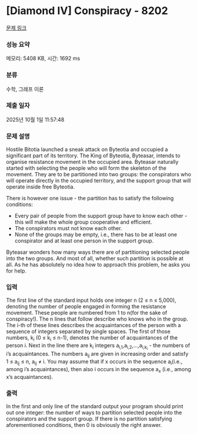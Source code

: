 # [Diamond IV] Conspiracy - 8202 

[문제 링크](https://www.acmicpc.net/problem/8202) 

### 성능 요약

메모리: 5408 KB, 시간: 1692 ms

### 분류

수학, 그래프 이론

### 제출 일자

2025년 10월 1일 11:57:48

### 문제 설명

<p>Hostile Bitotia launched a sneak attack on Byteotia and occupied a significant part of its territory. The King of Byteotia, Byteasar, intends to organise resistance movement in the occupied area. Byteasar naturally started with selecting the people who will form the skeleton of the movement. They are to be partitioned into two groups: the conspirators who will operate directly in the occupied territory, and the support group that will operate inside free Byteotia.</p>

<p>There is however one issue - the partition has to satisfy the following conditions:</p>

<ul>
	<li>Every pair of people from the support group have to know each other - this will make the whole group cooperative and efficient.</li>
	<li>The conspirators must not know each other.</li>
	<li>None of the groups may be empty, i.e., there has to be at least one conspirator and at least one person in the support group.</li>
</ul>

<p>Byteasar wonders how many ways there are of partitioning selected people into the two groups. And most of all, whether such partition is possible at all. As he has absolutely no idea how to approach this problem, he asks you for help.</p>

### 입력 

 <p>The first line of the standard input holds one integer n (2 ≤ n ≤ 5,000), denoting the number of people engaged in forming the resistance movement. These people are numbered from 1 to n(for the sake of conspiracy!). The n lines that follow describe who knows who in the group. The i-th of these lines describes the acquaintances of the person  with a sequence of integers separated by single spaces. The first of those numbers, k<sub>i</sub> (0 ≤ k<sub>i</sub> ≤ n-1), denotes the number of acquaintances of the person i. Next in the line there are k<sub>i</sub> integers a<sub>i,1</sub>,a<sub>i,2</sub>,…,a<sub>i,k<sub>i</sub></sub> - the numbers of i’s acquaintances. The numbers a<sub>ij</sub> are given in increasing order and satisfy 1 ≤ a<sub>ij</sub> ≤ n, a<sub>ij</sub> ≠ i. You may assume that if x occurs in the sequence a<sub>i</sub>(i.e., among i’s acquaintances), then also i occurs in the sequence a<sub>x</sub> (i.e., among x’s acquaintances).</p>

### 출력 

 <p>In the first and only line of the standard output your program should print out one integer: the number of ways to partition selected people into the conspirators and the support group. If there is no partition satisfying aforementioned conditions, then 0 is obviously the right answer.</p>

